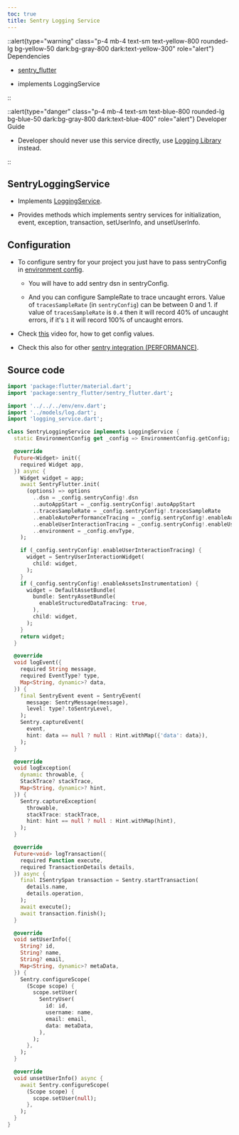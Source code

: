 ```yaml
---
toc: true
title: Sentry Logging Service
---
```




::alert{type="warning" class="p-4 mb-4 text-sm text-yellow-800 rounded-lg bg-yellow-50 dark:bg-gray-800 dark:text-yellow-300" role="alert"}
Dependencies

- [sentry_flutter](https://pub.dev/packages/sentry_flutter)

- implements LoggingService

::

::alert{type="danger" class="p-4 mb-4 text-sm text-blue-800 rounded-lg bg-blue-50 dark:bg-gray-800 dark:text-blue-400" role="alert"}
Developer Guide   

- Developer should never use this service directly, use [Logging Library](../logging_library.md) instead.

::




## SentryLoggingService

- Implements [LoggingService](./logging_service.md).

- Provides methods which implements sentry services for initialization, event, exception, transaction, setUserInfo, and unsetUserInfo.

## Configuration

- To configure sentry for your project you just have to pass sentryConfig in [environment config](../../../env.md).

  - You will have to add sentry dsn in sentryConfig.

  - And you can configure SampleRate to trace uncaught errors. Value of `tracesSampleRate` (in `sentryConfig`) can be between 0 and 1. if value of `tracesSampleRate` is `0.4` then it will record 40% of uncaught errors, if it's `1` it will record 100% of uncaught errors.

- Check [this](https://youtu.be/LWc67Vja5YA) video for, how to get config values.

- Check this also for other [sentry integration (PERFORMANCE)](../../performance_monitoring.md).

## Source code

```dart
import 'package:flutter/material.dart';
import 'package:sentry_flutter/sentry_flutter.dart';

import '../../../env/env.dart';
import '../models/log.dart';
import 'logging_service.dart';

class SentryLoggingService implements LoggingService {
  static EnvironmentConfig get _config => EnvironmentConfig.getConfig;

  @override
  Future<Widget> init({
    required Widget app,
  }) async {
    Widget widget = app;
    await SentryFlutter.init(
      (options) => options
        ..dsn = _config.sentryConfig!.dsn
        ..autoAppStart = _config.sentryConfig!.autoAppStart
        ..tracesSampleRate = _config.sentryConfig!.tracesSampleRate
        ..enableAutoPerformanceTracing = _config.sentryConfig!.enableAutoPerformanceTracing
        ..enableUserInteractionTracing = _config.sentryConfig!.enableUserInteractionTracing
        ..environment = _config.envType,
    );

    if (_config.sentryConfig!.enableUserInteractionTracing) {
      widget = SentryUserInteractionWidget(
        child: widget,
      );
    }
    if (_config.sentryConfig!.enableAssetsInstrumentation) {
      widget = DefaultAssetBundle(
        bundle: SentryAssetBundle(
          enableStructuredDataTracing: true,
        ),
        child: widget,
      );
    }
    return widget;
  }

  @override
  void logEvent({
    required String message,
    required EventType? type,
    Map<String, dynamic>? data,
  }) {
    final SentryEvent event = SentryEvent(
      message: SentryMessage(message),
      level: type?.toSentryLevel,
    );
    Sentry.captureEvent(
      event,
      hint: data == null ? null : Hint.withMap({'data': data}),
    );
  }

  @override
  void logException(
    dynamic throwable, {
    StackTrace? stackTrace,
    Map<String, dynamic>? hint,
  }) {
    Sentry.captureException(
      throwable,
      stackTrace: stackTrace,
      hint: hint == null ? null : Hint.withMap(hint),
    );
  }

  @override
  Future<void> logTransaction({
    required Function execute,
    required TransactionDetails details,
  }) async {
    final ISentrySpan transaction = Sentry.startTransaction(
      details.name,
      details.operation,
    );
    await execute();
    await transaction.finish();
  }

  @override
  void setUserInfo({
    String? id,
    String? name,
    String? email,
    Map<String, dynamic>? metaData,
  }) {
    Sentry.configureScope(
      (Scope scope) {
        scope.setUser(
          SentryUser(
            id: id,
            username: name,
            email: email,
            data: metaData,
          ),
        );
      },
    );
  }

  @override
  void unsetUserInfo() async {
    await Sentry.configureScope(
      (Scope scope) {
        scope.setUser(null);
      },
    );
  }
}
```
